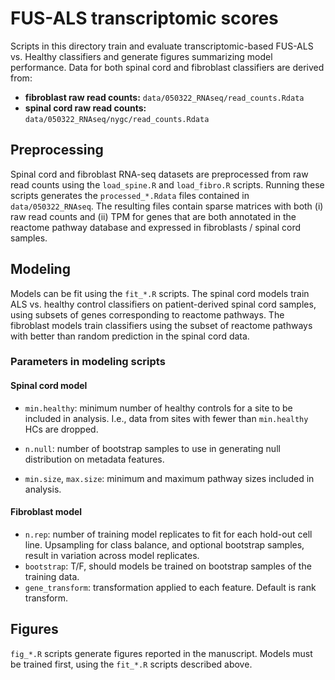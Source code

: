 # FUS-ALS transcriptomic scores
Scripts in this directory train and evaluate transcriptomic-based FUS-ALS vs.
Healthy classifiers and generate figures summarizing model performance. Data for
both spinal cord and fibroblast classifiers are derived from:

- **fibroblast raw read counts:** `data/050322_RNAseq/read_counts.Rdata`
- **spinal cord raw read counts:** `data/050322_RNAseq/nygc/read_counts.Rdata`

## Preprocessing
Spinal cord and fibroblast RNA-seq datasets are preprocessed from raw read
counts using the `load_spine.R` and `load_fibro.R` scripts. Running these
scripts generates the `processed_*.Rdata` files contained in 
`data/050322_RNAseq`. The resulting files contain sparse matrices with
both (i) raw read counts and (ii) TPM for genes that are both annotated in 
the reactome pathway database and expressed in fibroblasts / spinal cord 
samples.

## Modeling
Models can be fit using the `fit_*.R` scripts. The spinal cord models train ALS
vs. healthy control classifiers on patient-derived spinal cord samples, using
subsets of genes corresponding to reactome pathways. The fibroblast models train
classifiers using the subset of reactome pathways with better than random
prediction in the spinal cord data.

### Parameters in modeling scripts
#### Spinal cord model
- `min.healthy`: minimum number of healthy controls for a site to be included in
  analysis. I.e., data from sites with fewer than `min.healthy` HCs are dropped.

- `n.null`: number of bootstrap samples to use in generating null distribution
  on metadata features.

- `min.size`, `max.size`: minimum and maximum pathway sizes included in
  analysis.

#### Fibroblast model
- `n.rep`: number of training model replicates to fit for each hold-out cell
  line. Upsampling for class balance, and optional bootstrap samples, result in
  variation across model replicates.
- `bootstrap`: T/F, should models be trained on bootstrap samples of the
  training data. 
- `gene_transform`: transformation applied to each feature. Default is rank
  transform.


## Figures
`fig_*.R` scripts generate figures reported in the manuscript. Models must be
trained first, using the `fit_*.R` scripts described above.
